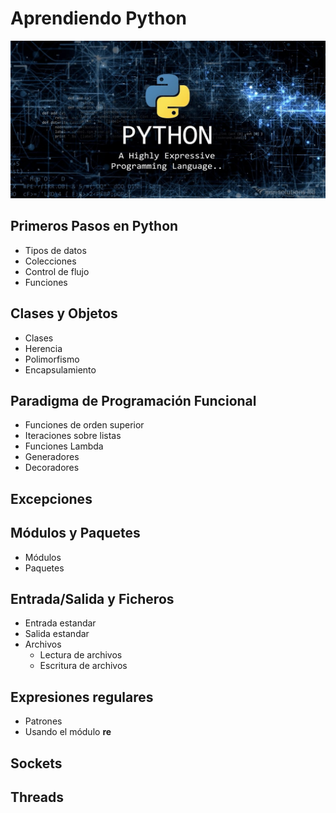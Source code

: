 #  Aprendiendo Python

<p align="center">
<img src="https://github.com/clog10/Python/blob/master/img.png">
</p>


## Primeros Pasos en Python
- Tipos de datos
- Colecciones
- Control de flujo 
- Funciones

## Clases y Objetos
- Clases
- Herencia
- Polimorfismo
- Encapsulamiento

## Paradigma de Programación Funcional
- Funciones de orden superior
- Iteraciones sobre listas
- Funciones Lambda
- Generadores
- Decoradores

## Excepciones

## Módulos y Paquetes
- Módulos
- Paquetes

## Entrada/Salida y Ficheros
- Entrada estandar
- Salida estandar
- Archivos
    - Lectura de archivos
    - Escritura de archivos

## Expresiones regulares
- Patrones
- Usando el módulo <strong>re</strong>

## Sockets

## Threads


